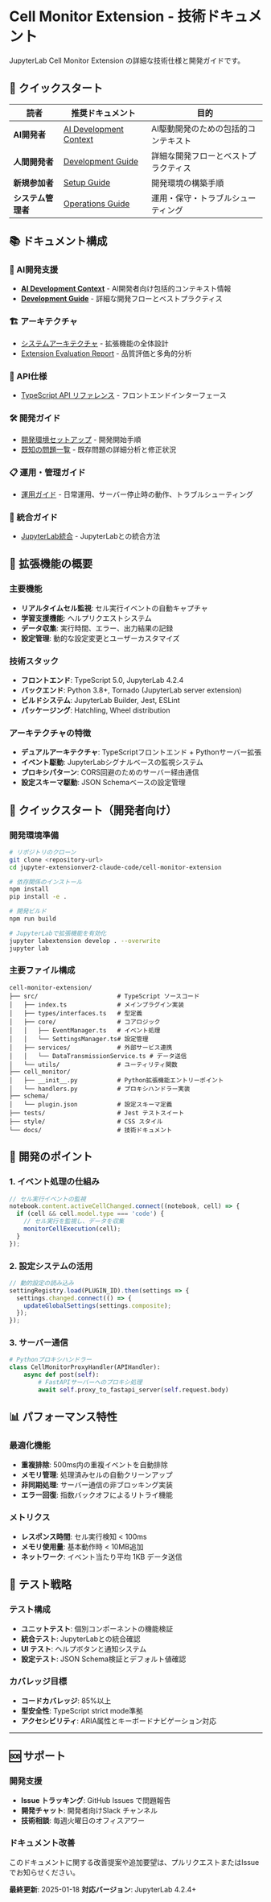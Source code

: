 # Cell Monitor Extension - 技術ドキュメント

JupyterLab Cell Monitor Extension の詳細な技術仕様と開発ガイドです。

## 🚀 クイックスタート

| 読者 | 推奨ドキュメント | 目的 |
|------|-----------------|------|
| **AI開発者** | [AI Development Context](./AI_DEVELOPMENT_CONTEXT.md) | AI駆動開発のための包括的コンテキスト |
| **人間開発者** | [Development Guide](./DEVELOPMENT_GUIDE.md) | 詳細な開発フローとベストプラクティス |
| **新規参加者** | [Setup Guide](./development/SETUP.md) | 開発環境の構築手順 |
| **システム管理者** | [Operations Guide](./OPERATIONS_GUIDE.md) | 運用・保守・トラブルシューティング |

## 📚 ドキュメント構成

### 🤖 AI開発支援
- **[AI Development Context](./AI_DEVELOPMENT_CONTEXT.md)** - AI開発者向け包括的コンテキスト情報
- **[Development Guide](./DEVELOPMENT_GUIDE.md)** - 詳細な開発フローとベストプラクティス

### 🏗️ アーキテクチャ
- [システムアーキテクチャ](./architecture/SYSTEM_ARCHITECTURE.md) - 拡張機能の全体設計
- [Extension Evaluation Report](./EXTENSION_EVALUATION_REPORT.md) - 品質評価と多角的分析

### 📡 API仕様
- [TypeScript API リファレンス](./api/TYPESCRIPT_API.md) - フロントエンドインターフェース

### 🛠️ 開発ガイド
- [開発環境セットアップ](./development/SETUP.md) - 開発開始手順
- [既知の問題一覧](./maintenance/KNOWN_ISSUES.md) - 既存問題の詳細分析と修正状況

### 📋 運用・管理ガイド
- [運用ガイド](./OPERATIONS_GUIDE.md) - 日常運用、サーバー停止時の動作、トラブルシューティング

### 🔗 統合ガイド
- [JupyterLab統合](./integration/JUPYTERLAB_INTEGRATION.md) - JupyterLabとの統合方法

## 🎯 拡張機能の概要

### 主要機能
- **リアルタイムセル監視**: セル実行イベントの自動キャプチャ
- **学習支援機能**: ヘルプリクエストシステム
- **データ収集**: 実行時間、エラー、出力結果の記録
- **設定管理**: 動的な設定変更とユーザーカスタマイズ

### 技術スタック
- **フロントエンド**: TypeScript 5.0, JupyterLab 4.2.4
- **バックエンド**: Python 3.8+, Tornado (JupyterLab server extension)
- **ビルドシステム**: JupyterLab Builder, Jest, ESLint
- **パッケージング**: Hatchling, Wheel distribution

### アーキテクチャの特徴
- **デュアルアーキテクチャ**: TypeScriptフロントエンド + Pythonサーバー拡張
- **イベント駆動**: JupyterLabシグナルベースの監視システム
- **プロキシパターン**: CORS回避のためのサーバー経由通信
- **設定スキーマ駆動**: JSON Schemaベースの設定管理

## 🚀 クイックスタート（開発者向け）

### 開発環境準備
```bash
# リポジトリのクローン
git clone <repository-url>
cd jupyter-extensionver2-claude-code/cell-monitor-extension

# 依存関係のインストール
npm install
pip install -e .

# 開発ビルド
npm run build

# JupyterLabで拡張機能を有効化
jupyter labextension develop . --overwrite
jupyter lab
```

### 主要ファイル構成
```
cell-monitor-extension/
├── src/                      # TypeScript ソースコード
│   ├── index.ts              # メインプラグイン実装
│   ├── types/interfaces.ts   # 型定義
│   ├── core/                 # コアロジック
│   │   ├── EventManager.ts   # イベント処理
│   │   └── SettingsManager.ts# 設定管理
│   ├── services/             # 外部サービス連携
│   │   └── DataTransmissionService.ts # データ送信
│   └── utils/                # ユーティリティ関数
├── cell_monitor/
│   ├── __init__.py           # Python拡張機能エントリーポイント
│   └── handlers.py           # プロキシハンドラー実装
├── schema/
│   └── plugin.json           # 設定スキーマ定義
├── tests/                    # Jest テストスイート
├── style/                    # CSS スタイル
└── docs/                     # 技術ドキュメント
```

## 🔧 開発のポイント

### 1. イベント処理の仕組み
```typescript
// セル実行イベントの監視
notebook.content.activeCellChanged.connect((notebook, cell) => {
  if (cell && cell.model.type === 'code') {
    // セル実行を監視し、データを収集
    monitorCellExecution(cell);
  }
});
```

### 2. 設定システムの活用
```typescript
// 動的設定の読み込み
settingRegistry.load(PLUGIN_ID).then(settings => {
  settings.changed.connect(() => {
    updateGlobalSettings(settings.composite);
  });
});
```

### 3. サーバー通信
```python
# Pythonプロキシハンドラー
class CellMonitorProxyHandler(APIHandler):
    async def post(self):
        # FastAPIサーバーへのプロキシ処理
        await self.proxy_to_fastapi_server(self.request.body)
```

## 📊 パフォーマンス特性

### 最適化機能
- **重複排除**: 500ms内の重複イベントを自動排除
- **メモリ管理**: 処理済みセルの自動クリーンアップ
- **非同期処理**: サーバー通信の非ブロッキング実装
- **エラー回復**: 指数バックオフによるリトライ機能

### メトリクス
- **レスポンス時間**: セル実行検知 < 100ms
- **メモリ使用量**: 基本動作時 < 10MB追加
- **ネットワーク**: イベント当たり平均 1KB データ送信

## 🧪 テスト戦略

### テスト構成
- **ユニットテスト**: 個別コンポーネントの機能検証
- **統合テスト**: JupyterLabとの統合確認
- **UI テスト**: ヘルプボタンと通知システム
- **設定テスト**: JSON Schema検証とデフォルト値確認

### カバレッジ目標
- **コードカバレッジ**: 85%以上
- **型安全性**: TypeScript strict mode準拠
- **アクセシビリティ**: ARIA属性とキーボードナビゲーション対応

---

## 🆘 サポート

### 開発支援
- **Issue トラッキング**: GitHub Issues で問題報告
- **開発チャット**: 開発者向けSlack チャンネル
- **技術相談**: 毎週火曜日のオフィスアワー

### ドキュメント改善
このドキュメントに関する改善提案や追加要望は、プルリクエストまたはIssueでお知らせください。

**最終更新**: 2025-01-18
**対応バージョン**: JupyterLab 4.2.4+
